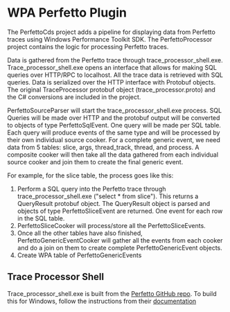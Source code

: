 # WPA Perfetto Plugin

The PerfettoCds project adds a pipeline for displaying data from Perfetto traces using Windows Performance Toolkit SDK. The PerfettoProcessor project contains the logic for processing Perfetto traces.

Data is gathered from the Perfetto trace through trace_processor_shell.exe. Trace_processor_shell.exe opens an interface that allows for making SQL queries over HTTP/RPC to localhost. All the trace data is retrieved with SQL queries. Data is serialized over the HTTP interface with Protobuf objects. The original TraceProcessor protobuf object (trace_processor.proto) and the C# conversions are included in the project.

PerfettoSourceParser will start the trace_processor_shell.exe process. SQL Queries will be made over HTTP and the protobuf output will be converted to objects of type PerfettoSqlEvent. One query will be made per SQL table. Each query will produce events of the same type and will be processed by their own individual source cooker. For a complete generic event, we need data from 5 tables: slice, args, thread_track, thread, and process. A composite cooker will then take all the data gathered from each individual source cooker and join them to create the final generic event.

For example, for the slice table, the process goes like this:

1. Perform a SQL query into the Perfetto trace through trace_processor_shell.exe ("select * from slice"). This returns a QueryResult protobuf object. The QueryResult object is parsed and objects of type PerfettoSliceEvent are returned. One event for each row in the SQL table.
2. PerfettoSliceCooker will process/store all the PerfettoSliceEvents.
3. Once all the other tables have also finished, PerfettoGenericEventCooker will gather all the events from each cooker and do a join on them to create complete PerfettoGenericEvent objects.
4. Create WPA table of PerfettoGenericEvents

## Trace Processor Shell
Trace_processor_shell.exe is built from the [Perfetto GitHub repo](https://github.com/google/perfetto). To build this for Windows, follow the instructions from their [documentation](https://perfetto.dev/docs/contributing/build-instructions#building-on-windows) 